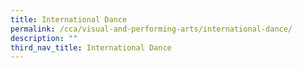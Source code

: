 ```yaml
---
title: International Dance
permalink: /cca/visual-and-performing-arts/international-dance/
description: ""
third_nav_title: International Dance
---
```

